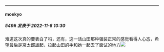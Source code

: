 

*****

####  moekyo  
##### 549#       发表于 2022-11-8 10:30

难道这次真的要表白了吗，还有，这一话山田那种强装正常的感觉看得人心态，希望最后是京太郎雄起，拉起山田的手和她一起去了面试的地方<img src="https://static.saraba1st.com/image/smiley/face2017/138.png" referrerpolicy="no-referrer">

